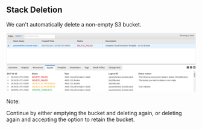 ## Stack Deletion

We can't automatically delete a non-empty S3 bucket.

![Delete Stack attempt](images/delete-stack/delete-failed.png)

Note:

Continue by either emptying the bucket and deleting again, or deleting again and accepting the option to retain the bucket.
